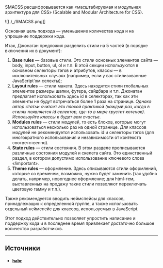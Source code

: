 SMACSS расшифровывается как «масштабируемая и модульная архитектура для CSS» (Scalable and Modular Architecture for CSS).  

![[./_/SMACSS.png]]

Основная цель подхода — уменьшение количества кода и на упрощение поддержки кода.  
  
Итак, Джонатан предложил разделить стили на 5 частей (в порядке включения их в документ):  

1. **Base rules** — базовые стили. Это стили основных элементов сайта — body, input, button, ul, ol и т.п. В этой секции используются в основном селекторы тэгов и атрибутов, классы — в исключительных случаях (например, если у вас стилизованные JavaScript’ом селекты);
2. **Layout rules** — стили макета. Здесь находятся стили глобальных элементов размеры шапки, футера, сайдбара и т.п. Джонатан предлагает использовать здесь id в селекторах, так как эти элементы не будут встречаться более 1 раза на странице. _Однако автор статьи считает это плохой практикой (каждый раз, когда в стилях появляется id селектор, где-то в мире грустит котенок). Используйте классы и будет вам счастье._
3. **Modules rules** — стили модулей, то есть блоков, которые могут использоваться несколько раз на одной странице. Для классов модулей не рекомендуется использовать id и селекторы тэгов (для многократного использования и независимости от контекста соответственно).
4. **State rules** — стили состояния. В этом разделе прописываются различные состояния модулей и скелета сайта. Это единственный раздел, в котором допустимо использование ключевого слова «!important».
5. **Theme rules** — оформление. Здесь описываются стили оформлений, которые со временем, возможно, нужно будет заменить (так удобно делать, например, новогоднее оформление; для html-тем, выставленных на продажу такие стили позволяют переключать цветовую гамму и т.п.).

Также рекомендуется вводить неймспейсы для классов, принадлежащих к определенной группе, а также использовать отдельный неймспейс для классов, используемых в JavaScript.  
  
Этот подход действительно позволяет упростить написание и поддержку кода и в последнее время привлекает достаточно большое количество разработчиков.

---

## Источники
- #### [habr](https://habr.com/ru/articles/256109/#smacss)